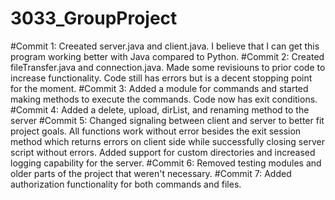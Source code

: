# 3033_GroupProject
#Commit 1:
	Creeated server.java and client.java. I believe that I can get this program working better with Java compared to Python.
#Commit 2:
	Created fileTransfer.java and connection.java. Made some revisiouns to prior code to increase functionality.
	Code still has errors but is a decent stopping point for the moment.
#Commit 3:
	Added a module for commands and started making methods to execute the commands. Code now has exit conditions.
#Commit 4:
	Added a delete, upload, dirList, and renaming method to the server
#Commit 5:
	Changed signaling between client and server to better fit project goals. All functions work without error besides the exit session method
	which returns errors on client side while successfully closing server script without errors. Added support for custom directories and
	increased logging capability for the server.
#Commit 6:
	Removed testing modules and older parts of the project that weren't necessary.
#Commit 7:
	Added authorization functionality for both commands and files.

